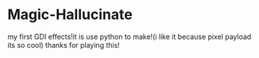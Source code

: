 # Magic-Hallucinate
my first GDI effects!it is use python to make!(i like it because pixel payload its so cool)
thanks for playing this!
